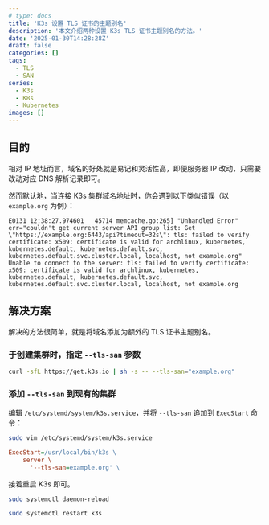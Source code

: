 ```yaml
---
# type: docs
title: 'K3s 设置 TLS 证书的主题别名'
description: '本文介绍两种设置 K3s TLS 证书主题别名的方法。'
date: '2025-01-30T14:28:28Z'
draft: false
categories: []
tags:
  - TLS
  - SAN
series:
  - K3s
  - K8s
  - Kubernetes
images: []
---
```


## 目的

相对 IP 地址而言，域名的好处就是易记和灵活性高，即便服务器 IP 改动，只需要改动对应 DNS 解析记录即可。

然而默认地，当连接 K3s 集群域名地址时，你会遇到以下类似错误（以 `example.org` 为例）：

```log
E0131 12:38:27.974601   45714 memcache.go:265] "Unhandled Error" err="couldn't get current server API group list: Get \"https://example.org:6443/api?timeout=32s\": tls: failed to verify certificate: x509: certificate is valid for archlinux, kubernetes, kubernetes.default, kubernetes.default.svc, kubernetes.default.svc.cluster.local, localhost, not example.org"
Unable to connect to the server: tls: failed to verify certificate: x509: certificate is valid for archlinux, kubernetes, kubernetes.default, kubernetes.default.svc, kubernetes.default.svc.cluster.local, localhost, not example.org
```

## 解决方案

解决的方法很简单，就是将域名添加为额外的 TLS 证书主题别名。

### 于创建集群时，指定 `--tls-san` 参数

```sh
curl -sfL https://get.k3s.io | sh -s -- --tls-san="example.org"
```

### 添加 `--tls-san` 到现有的集群

编辑 `/etc/systemd/system/k3s.service`，并将 `--tls-san` 追加到 `ExecStart` 命令：

```sh
sudo vim /etc/systemd/system/k3s.service
```

```ini
ExecStart=/usr/local/bin/k3s \
    server \
      '--tls-san=example.org' \
```

接着重启 K3s 即可。

```sh
sudo systemctl daemon-reload

sudo systemctl restart k3s
```
